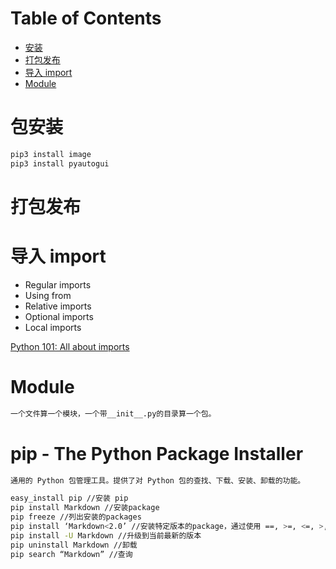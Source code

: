 Table of Contents
=================

   * [安装](#安装)
   * [打包发布](#打包发布)
   * [导入 import](#导入-import)
   * [Module](#module)

# 包安装
```sh
pip3 install image
pip3 install pyautogui
```

# 打包发布

# 导入 import
* Regular imports
* Using from
* Relative imports
* Optional imports
* Local imports

[Python 101: All about imports](http://www.blog.pythonlibrary.org/2016/03/01/python-101-all-about-imports/)

# Module
```md
一个文件算一个模块，一个带__init__.py的目录算一个包。
```

# pip -  The Python Package Installer
```md
通用的 Python 包管理工具。提供了对 Python 包的查找、下载、安装、卸载的功能。
```
```bash
easy_install pip //安装 pip
pip install Markdown //安装package
pip freeze //列出安装的packages
pip install ‘Markdown<2.0’ //安装特定版本的package，通过使用 ==, >=, <=, >, < 指定一个版
pip install -U Markdown //升级到当前最新的版本
pip uninstall Markdown //卸载
pip search “Markdown” //查询
```




